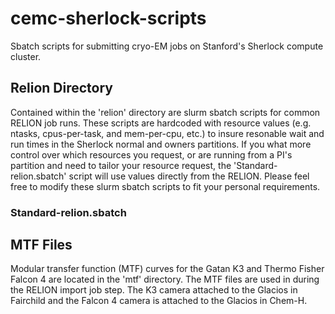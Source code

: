 # cemc-sherlock-scripts
Sbatch scripts for submitting cryo-EM jobs on Stanford's Sherlock compute cluster.
## Relion Directory
Contained within the 'relion' directory are slurm sbatch scripts for common RELION job runs. These scripts are hardcoded with resource values (e.g. ntasks, cpus-per-task, and mem-per-cpu, etc.) to insure resonable wait and run times in the Sherlock normal and owners partitions. If you what more control over which resources you request, or are running from a PI's partition and need to tailor your resource request, the 'Standard-relion.sbatch' script will use values directly from the RELION. Please feel free to modify these slurm sbatch scripts to fit your personal requirements. 
### Standard-relion.sbatch
## MTF Files
Modular transfer function (MTF) curves for the Gatan K3 and Thermo Fisher Falcon 4 are located in the 'mtf' directory. The MTF files are used in during the RELION import job step. The K3 camera attached to the Glacios in Fairchild and the Falcon 4 camera is attached to the Glacios in Chem-H.
